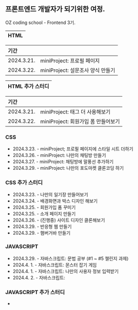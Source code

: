 ## 프론트엔드 개발자가 되기위한 여정.
OZ coding school - Frontend 3기.<br>

| HTML |
|:--:

|기간| |
|:--|:---------------------|
|2024.3.21.|miniProject: 프로필 페이지|
|2024.3.22.|miniProject: 설문조사 양식 만들기|

| HTML 추가 스터디 |
|:--:

|기간| |
|:--|:---------------------|
|2024.3.21.|miniProject: 태그 더 사용해보기|
|2024.3.22.|miniProject: 회원가입 폼 만들어보기|


### CSS
- 2024.3.23. - miniProject; 프로필 페이지에 스타일 시트 더하기<br>
- 2024.3.26. - miniProject: 나만의 채팅방 만들기<br>
- 2024.3.27. - miniProject: 채팅방에 말풍선 추가하기<br>
- 2024.3.29. - miniProject: 나만의 포도마켓 클론코딩 하기

### CSS 추가 스터디
- 2024.3.23. - 나만의 일기장 만들어보기<br>
- 2024.3.24. - 배경화면과 박스 디자인 해보기<br>
- 2024.3.25. - 회원가입 폼 꾸미기<br>
- 2024.3.25. - 소개 페이지 만들기<br>
- 2024.3.26. - (진행중) 사이트 디자인 클론해보기<br>
- 2024.3.29. - 반응형 웹 만들기<br>
- 2024.3.29. - 햄버거바 만들기

### JAVASCRIPT
- 2024.3.29. - 자바스크립트: 문법 공부 (#1 ~ #5 챌린지 과제)<br>
- 2024.4. 1. - 자바스크립트: 몬스터 잡기 게임
- 2024.4. 1. - 자바스크립트: 나만의 사용자 정보 입력받기
- 2024.4. 2. - 자바스크립트: 

### JAVASCRIPT 추가 스터디
- 